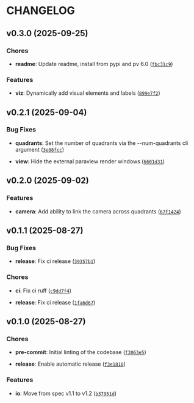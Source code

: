 # CHANGELOG


## v0.3.0 (2025-09-25)

### Chores

- **readme**: Update readme, install from pypi and pv 6.0
  ([`fbc31c9`](https://github.com/epicsuite/episcope/commit/fbc31c95522fa36ba6ae17825e9e7fadde2c8e4b))

### Features

- **viz**: Dynamically add visual elements and labels
  ([`899e7f2`](https://github.com/epicsuite/episcope/commit/899e7f2c96e305f28bee454c92cb23cb4d612fe6))


## v0.2.1 (2025-09-04)

### Bug Fixes

- **quadrants**: Set the number of quadrants via the --num-quadrants cli argument
  ([`3e08fcc`](https://github.com/epicsuite/episcope/commit/3e08fcce42cc3123e6a445b1d5baeffa894f6bf7))

- **view**: Hide the external paraview render windows
  ([`6601d31`](https://github.com/epicsuite/episcope/commit/6601d31784453585d5923f1d6ce71206145e88c2))


## v0.2.0 (2025-09-02)

### Features

- **camera**: Add ability to link the camera across quadrants
  ([`67f1424`](https://github.com/epicsuite/episcope/commit/67f1424535f5a76def33d7fd886bd1c48d876434))


## v0.1.1 (2025-08-27)

### Bug Fixes

- **release**: Fix ci release
  ([`39357b1`](https://github.com/epicsuite/episcope/commit/39357b15dfb4b0e4d7ecc55661dc28ce6330ad81))

### Chores

- **ci**: Fix ci ruff
  ([`c9dd7f4`](https://github.com/epicsuite/episcope/commit/c9dd7f4a3a34870fea5ef2cdebbaddf9efbeee69))

- **release**: Fix ci release
  ([`1fa6d67`](https://github.com/epicsuite/episcope/commit/1fa6d672685280187247568369f64b0d52e7acce))


## v0.1.0 (2025-08-27)

### Chores

- **pre-commit**: Initial linting of the codebase
  ([`f3063e5`](https://github.com/epicsuite/episcope/commit/f3063e50d37f4a6d6203524b0a25a93840058e5a))

- **release**: Enable automatic release
  ([`f3e1810`](https://github.com/epicsuite/episcope/commit/f3e18103d25cf21b6daf7101353137060aefafff))

### Features

- **io**: Move from spec v1.1 to v1.2
  ([`b37951d`](https://github.com/epicsuite/episcope/commit/b37951dfc35176b80d7223c301477826c78d7bd2))
